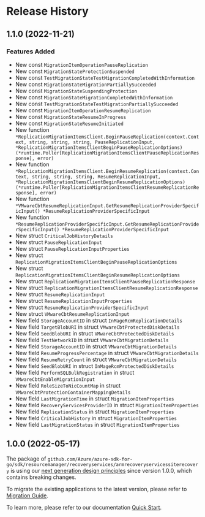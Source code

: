 # Release History

## 1.1.0 (2022-11-21)
### Features Added

- New const `MigrationItemOperationPauseReplication`
- New const `MigrationStateProtectionSuspended`
- New const `TestMigrationStateTestMigrationCompletedWithInformation`
- New const `MigrationStateMigrationPartiallySucceeded`
- New const `MigrationStateSuspendingProtection`
- New const `MigrationStateMigrationCompletedWithInformation`
- New const `TestMigrationStateTestMigrationPartiallySucceeded`
- New const `MigrationItemOperationResumeReplication`
- New const `MigrationStateResumeInProgress`
- New const `MigrationStateResumeInitiated`
- New function `*ReplicationMigrationItemsClient.BeginPauseReplication(context.Context, string, string, string, PauseReplicationInput, *ReplicationMigrationItemsClientBeginPauseReplicationOptions) (*runtime.Poller[ReplicationMigrationItemsClientPauseReplicationResponse], error)`
- New function `*ReplicationMigrationItemsClient.BeginResumeReplication(context.Context, string, string, string, ResumeReplicationInput, *ReplicationMigrationItemsClientBeginResumeReplicationOptions) (*runtime.Poller[ReplicationMigrationItemsClientResumeReplicationResponse], error)`
- New function `*VMwareCbtResumeReplicationInput.GetResumeReplicationProviderSpecificInput() *ResumeReplicationProviderSpecificInput`
- New function `*ResumeReplicationProviderSpecificInput.GetResumeReplicationProviderSpecificInput() *ResumeReplicationProviderSpecificInput`
- New struct `CriticalJobHistoryDetails`
- New struct `PauseReplicationInput`
- New struct `PauseReplicationInputProperties`
- New struct `ReplicationMigrationItemsClientBeginPauseReplicationOptions`
- New struct `ReplicationMigrationItemsClientBeginResumeReplicationOptions`
- New struct `ReplicationMigrationItemsClientPauseReplicationResponse`
- New struct `ReplicationMigrationItemsClientResumeReplicationResponse`
- New struct `ResumeReplicationInput`
- New struct `ResumeReplicationInputProperties`
- New struct `ResumeReplicationProviderSpecificInput`
- New struct `VMwareCbtResumeReplicationInput`
- New field `StorageAccountID` in struct `InMageRcmReplicationDetails`
- New field `TargetBlobURI` in struct `VMwareCbtProtectedDiskDetails`
- New field `SeedBlobURI` in struct `VMwareCbtProtectedDiskDetails`
- New field `TestNetworkID` in struct `VMwareCbtMigrationDetails`
- New field `StorageAccountID` in struct `VMwareCbtMigrationDetails`
- New field `ResumeProgressPercentage` in struct `VMwareCbtMigrationDetails`
- New field `ResumeRetryCount` in struct `VMwareCbtMigrationDetails`
- New field `SeedBlobURI` in struct `InMageRcmProtectedDiskDetails`
- New field `PerformSQLBulkRegistration` in struct `VMwareCbtEnableMigrationInput`
- New field `RoleSizeToNicCountMap` in struct `VMwareCbtProtectionContainerMappingDetails`
- New field `LastMigrationTime` in struct `MigrationItemProperties`
- New field `RecoveryServicesProviderID` in struct `MigrationItemProperties`
- New field `ReplicationStatus` in struct `MigrationItemProperties`
- New field `CriticalJobHistory` in struct `MigrationItemProperties`
- New field `LastMigrationStatus` in struct `MigrationItemProperties`


## 1.0.0 (2022-05-17)

The package of `github.com/Azure/azure-sdk-for-go/sdk/resourcemanager/recoveryservices/armrecoveryservicessiterecovery` is using our [next generation design principles](https://azure.github.io/azure-sdk/general_introduction.html) since version 1.0.0, which contains breaking changes.

To migrate the existing applications to the latest version, please refer to [Migration Guide](https://aka.ms/azsdk/go/mgmt/migration).

To learn more, please refer to our documentation [Quick Start](https://aka.ms/azsdk/go/mgmt).